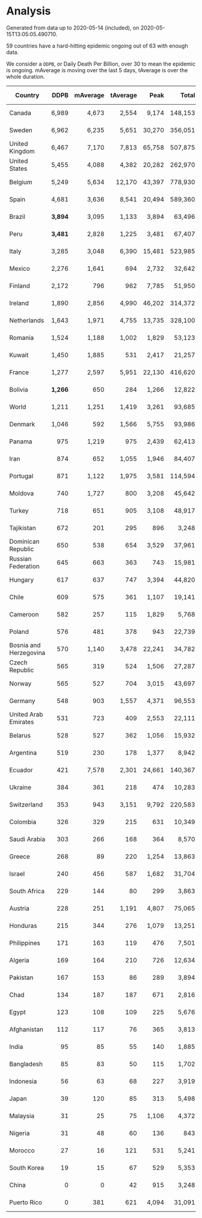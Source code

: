 
# Analysis

Generated from data up to 2020-05-14 (included), on 2020-05-15T13:05:05.490710.

59 countries have a hard-hitting epidemic ongoing out of 63 with enough data.

We consider a `DDPB`, or Daily Death Per Billion, over 30 to mean the epidemic is ongoing.
mAverage is moving over the last 5 days, tAverage is over the whole duration.


| Country | DDPB | mAverage | tAverage | Peak | Total | Start | Peak Date | End | Duration |  Status |
|---------|-----:|---------:|---------:|-----:|------:|-------|-----------|-----|----------|---------|
| Canada | 6,989 | 4,673 | 2,554 | 9,174 | 148,153 | 2020-03-17 | 2020-05-06 | None | 58 days | ongoing |
| Sweden | 6,962 | 6,235 | 5,651 | 30,270 | 356,051 | 2020-03-12 | 2020-04-16 | None | 63 days | ongoing |
| United Kingdom | 6,467 | 7,170 | 7,813 | 65,758 | 507,875 | 2020-03-10 | 2020-04-30 | None | 65 days | ongoing |
| United States | 5,455 | 4,088 | 4,382 | 20,282 | 262,970 | 2020-03-15 | 2020-04-16 | None | 60 days | ongoing |
| Belgium | 5,249 | 5,634 | 12,170 | 43,397 | 778,930 | 2020-03-11 | 2020-04-10 | None | 64 days | ongoing |
| Spain | 4,681 | 3,636 | 8,541 | 20,494 | 589,360 | 2020-03-06 | 2020-04-02 | None | 69 days | ongoing |
| Brazil | **3,894** | 3,095 | 1,133 | 3,894 | 63,496 | 2020-03-19 | 2020-05-14 | None | 56 days | ongoing |
| Peru | **3,481** | 2,828 | 1,225 | 3,481 | 67,407 | 2020-03-20 | 2020-05-14 | None | 55 days | ongoing |
| Italy | 3,285 | 3,048 | 6,390 | 15,481 | 523,985 | 2020-02-22 | 2020-03-28 | None | 82 days | ongoing |
| Mexico | 2,276 | 1,641 | 694 | 2,732 | 32,642 | 2020-03-28 | 2020-05-13 | None | 47 days | ongoing |
| Finland | 2,172 | 796 | 962 | 7,785 | 51,950 | 2020-03-21 | 2020-04-22 | None | 54 days | ongoing |
| Ireland | 1,890 | 2,856 | 4,990 | 46,202 | 314,372 | 2020-03-12 | 2020-04-25 | None | 63 days | ongoing |
| Netherlands | 1,643 | 1,971 | 4,755 | 13,735 | 328,100 | 2020-03-06 | 2020-04-07 | None | 69 days | ongoing |
| Romania | 1,524 | 1,188 | 1,002 | 1,829 | 53,123 | 2020-03-22 | 2020-04-10 | None | 53 days | ongoing |
| Kuwait | 1,450 | 1,885 | 531 | 2,417 | 21,257 | 2020-04-04 | 2020-05-12 | None | 40 days | ongoing |
| France | 1,277 | 2,597 | 5,951 | 22,130 | 416,620 | 2020-03-05 | 2020-04-16 | None | 70 days | ongoing |
| Bolivia | **1,266** | 650 | 284 | 1,266 | 12,822 | 2020-03-30 | 2020-05-14 | None | 45 days | ongoing |
| World | 1,211 | 1,251 | 1,419 | 3,261 | 93,685 | 2020-03-09 | 2020-04-16 | None | 66 days | ongoing |
| Denmark | 1,046 | 592 | 1,566 | 5,755 | 93,986 | 2020-03-15 | 2020-04-02 | None | 60 days | ongoing |
| Panama | 975 | 1,219 | 975 | 2,439 | 62,413 | 2020-03-11 | 2020-04-21 | None | 64 days | ongoing |
| Iran | 874 | 652 | 1,055 | 1,946 | 84,407 | 2020-02-24 | 2020-04-04 | None | 80 days | ongoing |
| Portugal | 871 | 1,122 | 1,975 | 3,581 | 114,594 | 2020-03-17 | 2020-04-03 | None | 58 days | ongoing |
| Moldova | 740 | 1,727 | 800 | 3,208 | 45,642 | 2020-03-18 | 2020-04-16 | None | 57 days | ongoing |
| Turkey | 718 | 651 | 905 | 3,108 | 48,917 | 2020-03-21 | 2020-04-17 | None | 54 days | ongoing |
| Tajikistan | 672 | 201 | 295 | 896 | 3,248 | 2020-05-03 | 2020-05-09 | None | 11 days | ongoing |
| Dominican Republic | 650 | 538 | 654 | 3,529 | 37,961 | 2020-03-17 | 2020-04-13 | None | 58 days | ongoing |
| Russian Federation | 645 | 663 | 363 | 743 | 15,981 | 2020-03-31 | 2020-05-12 | None | 44 days | ongoing |
| Hungary | 617 | 637 | 747 | 3,394 | 44,820 | 2020-03-15 | 2020-04-19 | None | 60 days | ongoing |
| Chile | 609 | 575 | 361 | 1,107 | 19,141 | 2020-03-22 | 2020-04-30 | None | 53 days | ongoing |
| Cameroon | 582 | 257 | 115 | 1,829 | 5,768 | 2020-03-25 | 2020-05-07 | None | 50 days | ongoing |
| Poland | 576 | 481 | 378 | 943 | 22,739 | 2020-03-15 | 2020-04-25 | None | 60 days | ongoing |
| Bosnia and Herzegovina | 570 | 1,140 | 3,478 | 22,241 | 34,782 | 2020-05-04 | 2020-05-04 | None | 10 days | ongoing |
| Czech Republic | 565 | 319 | 524 | 1,506 | 27,287 | 2020-03-23 | 2020-04-15 | None | 52 days | ongoing |
| Norway | 565 | 527 | 704 | 3,015 | 43,697 | 2020-03-13 | 2020-04-21 | None | 62 days | ongoing |
| Germany | 548 | 903 | 1,557 | 4,371 | 96,553 | 2020-03-13 | 2020-04-15 | None | 62 days | ongoing |
| United Arab Emirates | 531 | 723 | 409 | 2,553 | 22,111 | 2020-03-21 | 2020-05-10 | None | 54 days | ongoing |
| Belarus | 528 | 527 | 362 | 1,056 | 15,932 | 2020-03-31 | 2020-05-09 | None | 44 days | ongoing |
| Argentina | 519 | 230 | 178 | 1,377 | 8,942 | 2020-03-25 | 2020-03-30 | None | 50 days | ongoing |
| Ecuador | 421 | 7,578 | 2,301 | 24,661 | 140,367 | 2020-03-14 | 2020-05-11 | None | 61 days | ongoing |
| Ukraine | 384 | 361 | 218 | 474 | 10,283 | 2020-03-28 | 2020-05-08 | None | 47 days | ongoing |
| Switzerland | 353 | 943 | 3,151 | 9,792 | 220,583 | 2020-03-05 | 2020-04-15 | None | 70 days | ongoing |
| Colombia | 326 | 329 | 215 | 631 | 10,349 | 2020-03-27 | 2020-05-03 | None | 48 days | ongoing |
| Saudi Arabia | 303 | 266 | 168 | 364 | 8,570 | 2020-03-24 | 2020-04-21 | None | 51 days | ongoing |
| Greece | 268 | 89 | 220 | 1,254 | 13,863 | 2020-03-12 | 2020-04-04 | None | 63 days | ongoing |
| Israel | 240 | 456 | 587 | 1,682 | 31,704 | 2020-03-21 | 2020-04-10 | None | 54 days | ongoing |
| South Africa | 229 | 144 | 80 | 299 | 3,863 | 2020-03-27 | 2020-05-09 | None | 48 days | ongoing |
| Austria | 228 | 251 | 1,191 | 4,807 | 75,065 | 2020-03-12 | 2020-04-23 | None | 63 days | ongoing |
| Honduras | 215 | 344 | 276 | 1,079 | 13,251 | 2020-03-27 | 2020-05-06 | None | 48 days | ongoing |
| Philippines | 171 | 163 | 119 | 476 | 7,501 | 2020-03-12 | 2020-04-12 | None | 63 days | ongoing |
| Algeria | 169 | 164 | 210 | 726 | 12,634 | 2020-03-15 | 2020-04-10 | None | 60 days | ongoing |
| Pakistan | 167 | 153 | 86 | 289 | 3,894 | 2020-03-30 | 2020-05-12 | None | 45 days | ongoing |
| Chad | 134 | 187 | 187 | 671 | 2,816 | 2020-04-29 | 2020-05-08 | None | 15 days | ongoing |
| Egypt | 123 | 108 | 109 | 225 | 5,676 | 2020-03-23 | 2020-04-29 | None | 52 days | ongoing |
| Afghanistan | 112 | 117 | 76 | 365 | 3,813 | 2020-03-25 | 2020-05-03 | None | 50 days | ongoing |
| India | 95 | 85 | 55 | 140 | 1,885 | 2020-04-10 | 2020-05-05 | None | 34 days | ongoing |
| Bangladesh | 85 | 83 | 50 | 115 | 1,702 | 2020-04-10 | 2020-05-13 | None | 34 days | ongoing |
| Indonesia | 56 | 63 | 68 | 227 | 3,919 | 2020-03-18 | 2020-04-14 | None | 57 days | ongoing |
| Japan | 39 | 120 | 85 | 313 | 5,498 | 2020-03-11 | 2020-05-02 | None | 64 days | ongoing |
| Malaysia | 31 | 25 | 75 | 1,106 | 4,372 | 2020-03-17 | 2020-04-04 | None | 58 days | ongoing |
| Nigeria | 31 | 48 | 60 | 136 | 843 | 2020-04-30 | 2020-05-11 | None | 14 days | ongoing |
| Morocco | 27 | 16 | 121 | 531 | 5,241 | 2020-03-28 | 2020-04-05 | 2020-05-10 | 43 days | finished |
| South Korea | 19 | 15 | 67 | 529 | 5,353 | 2020-02-23 | 2020-03-10 | 2020-05-12 | 79 days | finished |
| China | 0 | 0 | 42 | 915 | 3,248 | 2020-01-30 | 2020-04-16 | 2020-04-16 | 77 days | finished |
| Puerto Rico | 0 | 381 | 621 | 4,094 | 31,091 | 2020-03-24 | 2020-05-01 | 2020-05-13 | 50 days | finished |

